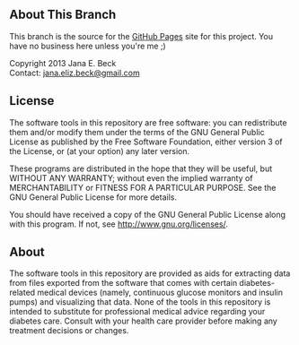 ## About This Branch

This branch is the source for the [GitHub Pages](http://pages.github.com/ 'GitHub Pages') site for this project. You have no business here unless you're me ;)

Copyright 2013 Jana E. Beck  
Contact: jana.eliz.beck@gmail.com

## License

The software tools in this repository are free software: you can redistribute them and/or modify them under the terms of the GNU General Public License as published by the Free Software Foundation, either version 3 of the License, or (at your option) any later version.

These programs are distributed in the hope that they will be useful, but WITHOUT ANY WARRANTY; without even the implied warranty of MERCHANTABILITY or FITNESS FOR A PARTICULAR PURPOSE. See the GNU General Public License for more details.

You should have received a copy of the GNU General Public License along with this program.  If not, see <http://www.gnu.org/licenses/>.

## About

The software tools in this repository are provided as aids for extracting data from files exported from the software that comes with certain diabetes-related medical devices (namely, continuous glucose monitors and insulin pumps) and visualizing that data. None of the tools in this repository is intended to substitute for professional medical advice regarding your diabetes care. Consult with your health care provider before making any treatment decisions or changes.